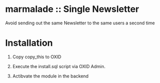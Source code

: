 marmalade :: Single Newsletter
==============================
Avoid sending out the same Newsletter to the same users a second time

Installation
============
1.    Copy copy_this to OXID

2.    Execute the install.sql script via OXID Admin.

3.    Actibvate the module in the backend

